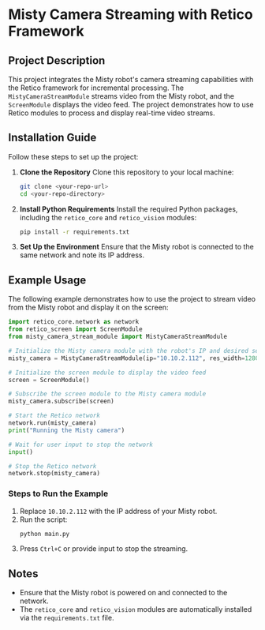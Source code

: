 # Misty Camera Streaming with Retico Framework

## Project Description

This project integrates the Misty robot's camera streaming capabilities with the Retico framework for incremental processing. The `MistyCameraStreamModule` streams video from the Misty robot, and the `ScreenModule` displays the video feed. The project demonstrates how to use Retico modules to process and display real-time video streams.

## Installation Guide

Follow these steps to set up the project:

1. **Clone the Repository**
   Clone this repository to your local machine:
   ```bash
   git clone <your-repo-url>
   cd <your-repo-directory>
   ```

2. **Install Python Requirements**
   Install the required Python packages, including the `retico_core` and `retico_vision` modules:
   ```bash
   pip install -r requirements.txt
   ```

3. **Set Up the Environment**
   Ensure that the Misty robot is connected to the same network and note its IP address.

## Example Usage

The following example demonstrates how to use the project to stream video from the Misty robot and display it on the screen:

```python
import retico_core.network as network
from retico_screen import ScreenModule
from misty_camera_stream_module import MistyCameraStreamModule

# Initialize the Misty camera module with the robot's IP and desired settings
misty_camera = MistyCameraStreamModule(ip="10.10.2.112", res_width=1280, res_height=960, framerate=20)

# Initialize the screen module to display the video feed
screen = ScreenModule()

# Subscribe the screen module to the Misty camera module
misty_camera.subscribe(screen)

# Start the Retico network
network.run(misty_camera)
print("Running the Misty camera")

# Wait for user input to stop the network
input()

# Stop the Retico network
network.stop(misty_camera)
```

### Steps to Run the Example
1. Replace `10.10.2.112` with the IP address of your Misty robot.
2. Run the script:
   ```bash
   python main.py
   ```
3. Press `Ctrl+C` or provide input to stop the streaming.

## Notes
- Ensure that the Misty robot is powered on and connected to the network.
- The `retico_core` and `retico_vision` modules are automatically installed via the `requirements.txt` file.
```
